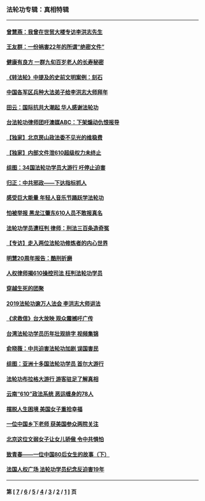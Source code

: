 ### 法轮功专辑：真相特辑
---
#### [曾慧燕：我曾在世贸大楼专访李洪志先生](../../pages/nf4389/n12898729.md?10010430) 
#### [王友群：一份祸害22年的所谓“绝密文件”](../../pages/nf4389/n12871750.md?10010430) 
#### [健康有良方 一群九旬百岁老人的长寿秘密](../../pages/nf4389/n12847475.md?10010430) 
#### [《转法轮》中提及的史前文明案例：刻石](../../pages/nf4389/n12758577.md?10010430) 
#### [中国各军区兵种大法弟子给李洪志大师拜年](../../pages/nf4389/n12750047.md?10010430) 
#### [田云：国际抗共大潮起 华人感谢法轮功](../../pages/nf4389/n12357708.md?10010430) 
#### [台法轮功律师团吁澳媒ABC：下架煽动仇恨报导](../../pages/nf4389/n12279917.md?10010430) 
#### [【独家】北京房山政法委不见光的维稳费](../../pages/nf4389/n12031979.md?10010430) 
#### [【独家】内部文件泄610超级权力未终止](../../pages/nf4389/n12023895.md?10010430) 
#### [组图：34国法轮功学员大游行 吁停止迫害](../../pages/nf4389/n11492658.md?10010430) 
#### [归正：中共邪政——下达指标抓人](../../pages/nf4389/n11474770.md?10010430) 
#### [感受巨大能量 年轻人音乐节踊跃学法轮功](../../pages/nf4389/n11441981.md?10010430) 
#### [怕被举报 黑龙江肇东610人员不敢报真名](../../pages/nf4389/n11436499.md?10010430) 
#### [法轮功学员遭枉判 律师：刑法三百条造奇冤](../../pages/nf4389/n11433943.md?10010430) 
#### [【专访】走入两位法轮功修炼者的内心世界](../../pages/nf4389/n11415623.md?10010430) 
#### [明慧20周年报告：酷刑折磨](../../pages/nf4389/n11387954.md?10010430) 
#### [人权律师揭610操控司法 枉判法轮功学员](../../pages/nf4389/n11313370.md?10010430) 
#### [穿越生死的团聚](../../pages/nf4389/n11258922.md?10010430) 
#### [2019法轮功逾万人法会 李洪志大师讲法](../../pages/nf4389/n11265303.md?10010430) 
#### [《求救信》台大放映 观众震撼吁广传](../../pages/nf4389/n10922251.md?10010430) 
#### [台湾法轮功学员历年壮观排字 视频集锦](../../pages/nf4389/n10878789.md?10010430) 
#### [俞晓薇：中共迫害法轮功加剧 误国害民](../../pages/nf4389/n10859260.md?10010430) 
#### [组图：亚洲十多国法轮功学员 首尔大游行](../../pages/nf4389/n10781149.md?10010430) 
#### [法轮功布拉格大游行 游客驻足了解真相](../../pages/nf4389/n10749360.md?10010430) 
#### [云南“610”政法系统 恶运缠身的78人](../../pages/nf4389/n10747534.md?10010430) 
#### [摆脱人生困境 美国女子重拾幸福](../../pages/nf4389/n10688678.md?10010430) 
#### [一位中国乡下老师 获美国参众两院关注](../../pages/nf4389/n10683927.md?10010430) 
#### [北京这位文弱女子让女儿骄傲 令中共惧怕](../../pages/nf4389/n10668341.md?10010430) 
#### [致青春——一位中国80后女生的故事（下）](../../pages/nf4389/n10642721.md?10010430) 
#### [法国人权广场 法轮功学员纪念反迫害19年](../../pages/nf4389/n10586601.md?10010430) 

---
#### 第 [ [7](./7.md?10010430) / [6](./6.md?10010430) / [5](./5.md?10010430) / [4](./4.md?10010430) / [3](./3.md?10010430) / [2](./2.md?10010430) / [1](./1.md?10010430) ] 页
